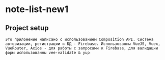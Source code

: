# note-list-new1

## Project setup

```
Это приложение написано с использованием Composition API. Система авторизации, регистрации и БД - Firebase. Использованны VueJS, Vuex, VueRouter, Axios - для работы с запросами к Firebase, для валидации форм использованны vee-validate & yup
```

